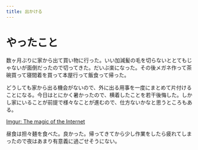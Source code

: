 ```yaml
---
title: 出かける
---
```


# やったこと

数ヶ月ぶりに家から出て買い物に行った。いい加減髪の毛を切らないととてもじゃないが面倒だったので切ってきた。だいぶ楽になった。その後メガネ作って茶碗買って寝間着を買って本屋行って飯食って帰った。

どうしても家から出る機会がないので、外に出る用事を一度にまとめて片付けることになる。今日はとにかく暑かったので、横着したことを若干後悔した。しかし家にいることが前提で様々なことが進むので、仕方ないかなと思うところもある。

<a href="https://imgur.com/a/zAP775c" class="embedly-card">Imgur: The magic of the Internet</a>

昼食は担々麺を食べた。良かった。帰ってきてから少し作業をしたら疲れてしまったので夜はあまり有意義に過ごせそうにない。
